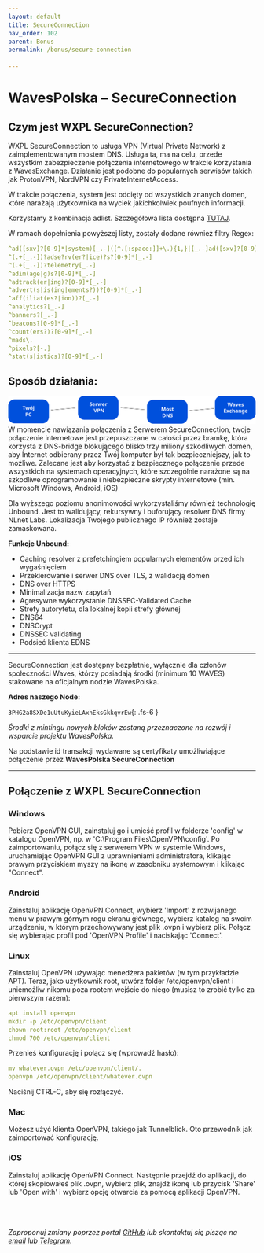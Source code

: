 ```yaml
---
layout: default
title: SecureConnection
nav_order: 102
parent: Bonus
permalink: /bonus/secure-connection

---
```


# WavesPolska – SecureConnection

## Czym jest WXPL SecureConnection?

WXPL SecureConnection to usługa VPN (Virtual Private Network) z zaimplementowanym mostem DNS. Usługa ta, ma na celu, przede wszystkim zabezpieczenie połączenia internetowego w trakcie korzystania z WavesExchange. Działanie jest podobne do popularnych serwisów takich jak ProtonVPN, NordVPN czy PrivateInternetAccess.

W trakcie połączenia, system jest odcięty od wszystkich znanych domen, które narażają użytkownika na wyciek jakichkolwiek poufnych informacji.

Korzystamy z kombinacja adlist. Szczegółowa lista dostępna [TUTAJ](https://github.com/wxpl/wxpl.github.io/blob/main/docs/wxpl-sc-adlist.txt).

W ramach dopełnienia powyższej listy, zostały dodane również filtry Regex:
```yaml
^ad([sxv]?[0-9]*|system)[_.-]([^.[:space:]]+\.){1,}|[_.-]ad([sxv]?[0-9]*|system)[_.-]
^(.+[_.-])?adse?rv(er?|ice)?s?[0-9]*[_.-]
^(.+[_.-])?telemetry[_.-]
^adim(age|g)s?[0-9]*[_.-]
^adtrack(er|ing)?[0-9]*[_.-]
^advert(s|is(ing|ements?))?[0-9]*[_.-]
^aff(iliat(es?|ion))?[_.-]
^analytics?[_.-]
^banners?[_.-]
^beacons?[0-9]*[_.-]
^count(ers?)?[0-9]*[_.-]
^mads\.
^pixels?[-.]
^stat(s|istics)?[0-9]*[_.-]
```

## Sposób działania:

![](/images/wxpl-secureconnection.svg)
W momencie nawiązania połączenia z Serwerem SecureConnection, twoje połączenie internetowe jest przepuszczane w całości przez bramkę, która korzysta z DNS-bridge blokującego blisko trzy miliony szkodliwych domen, aby Internet odbierany przez Twój komputer był tak bezpieczniejszy, jak to możliwe. Zalecane jest aby korzystać z bezpiecznego połączenie przede wszystkich na systemach operacyjnych, które szczególnie narażone są na szkodliwe oprogramowanie i niebezpieczne skrypty internetowe (min. Microsoft Windows, Android, iOS)

Dla wyższego poziomu anonimowości wykorzystaliśmy również technologię Unbound. Jest to walidujący, rekursywny i buforujący resolver DNS firmy NLnet Labs. Lokalizacja Twojego publicznego IP również zostaje zamaskowana.

**Funkcje Unbound:**

- Caching resolver z prefetchingiem popularnych elementów przed ich wygaśnięciem
- Przekierowanie i serwer DNS over TLS, z walidacją domen
- DNS over HTTPS
- Minimalizacja nazw zapytań
- Agresywne wykorzystanie DNSSEC-Validated Cache
- Strefy autorytetu, dla lokalnej kopii strefy głównej
- DNS64
- DNSCrypt
- DNSSEC validating
- Podsieć klienta EDNS

---

SecureConnection jest dostępny bezpłatnie, wyłącznie dla członów społeczności Waves, którzy posiadają środki (minimum 10 WAVES) stakowane na oficjalnym nodzie WavesPolska.

**Adres naszego Node:**

```3PHG2a8SXDe1uUtuKyieLAxhEksGkkqvrEw```{: .fs-6 }

*Środki z mintingu nowych bloków zostaną przeznaczone na rozwój i wsparcie projektu WavesPolska.*

Na podstawie id transakcji wydawane są certyfikaty umożliwiające połączenie przez **WavesPolska SecureConnection**

---

## Połączenie z WXPL SecureConnection

### Windows
Pobierz OpenVPN GUI, zainstaluj go i umieść profil w folderze 'config' w katalogu OpenVPN, np. w 'C:\Program Files\OpenVPN\config'. Po zaimportowaniu, połącz się z serwerem VPN w systemie Windows, uruchamiając OpenVPN GUI z uprawnieniami administratora, klikając prawym przyciskiem myszy na ikonę w zasobniku systemowym i klikając "Connect".

### Android
Zainstaluj aplikację OpenVPN Connect, wybierz 'Import' z rozwijanego menu w prawym górnym rogu ekranu głównego, wybierz katalog na swoim urządzeniu, w którym przechowywany jest plik .ovpn i wybierz plik. Połącz się wybierając profil pod 'OpenVPN Profile' i naciskając 'Connect'.

### Linux
Zainstaluj OpenVPN używając menedżera pakietów (w tym przykładzie APT). Teraz, jako użytkownik root, utwórz folder /etc/openvpn/client i uniemożliw nikomu poza rootem wejście do niego (musisz to zrobić tylko za pierwszym razem):

```yaml
apt install openvpn
mkdir -p /etc/openvpn/client
chown root:root /etc/openvpn/client
chmod 700 /etc/openvpn/client
```

Przenieś konfigurację i połącz się (wprowadź hasło):

```yaml
mv whatever.ovpn /etc/openvpn/client/.
openvpn /etc/openvpn/client/whatever.ovpn
```
Naciśnij CTRL-C, aby się rozłączyć.

### Mac
Możesz użyć klienta OpenVPN, takiego jak Tunnelblick. Oto przewodnik jak zaimportować konfigurację.

### iOS
Zainstaluj aplikację OpenVPN Connect. Następnie przejdź do aplikacji, do której skopiowałeś plik .ovpn, wybierz plik, znajdź ikonę lub przycisk 'Share' lub 'Open with' i wybierz opcję otwarcia za pomocą aplikacji OpenVPN.

\
\
\
*Zaproponuj zmiany poprzez portal [GitHub](https://github.com/wxpl/wxpl.github.io) lub skontaktuj się pisząc na [email](mailto:contact@wxpl.club) lub [Telegram](https://t.me/waves_polska).*
